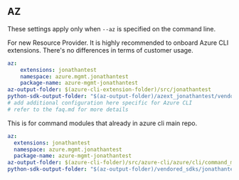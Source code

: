 ## AZ

These settings apply only when `--az` is specified on the command line.

For new Resource Provider. It is highly recommended to onboard Azure CLI extensions. There's no differences in terms of customer usage. 

``` yaml $(az) && $(target-mode) != 'core'
az:
    extensions: jonathantest
    namespace: azure.mgmt.jonathantest
    package-name: azure-mgmt-jonathantest
az-output-folder: $(azure-cli-extension-folder)/src/jonathantest
python-sdk-output-folder: "$(az-output-folder)/azext_jonathantest/vendored_sdks/jonathantest"
# add additional configuration here specific for Azure CLI
# refer to the faq.md for more details
```



This is for command modules that already in azure cli main repo. 
``` yaml $(az) && $(target-mode) == 'core'
az:
  extensions: jonathantest
  namespace: azure.mgmt.jonathantest
  package-name: azure-mgmt-jonathantest
az-output-folder: $(azure-cli-folder)/src/azure-cli/azure/cli/command_modules/jonathantest
python-sdk-output-folder: "$(az-output-folder)/vendored_sdks/jonathantest"
``` 